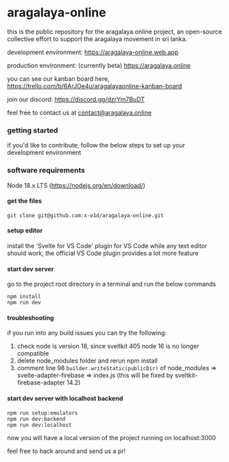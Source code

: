 # aragalaya-online

this is the public repository for the aragalaya.online project, an open-source collective effort to support the aragalaya movement in sri lanka.

development environment:
https://aragalaya-online.web.app

production environment: (currently beta)
https://aragalaya.online

you can see our kanban board here,
https://trello.com/b/6ArJOe4u/aragalayaonline-kanban-board

join our discord:
https://discord.gg/dzrYm7BuDT

feel free to contact us at contact@aragalaya.online

### getting started

if you'd like to contribute, follow the below steps to set up your development environment

### software requirements

Node 18.x LTS (https://nodejs.org/en/download/)

#### get the files

```
git clone git@github.com:x-o1d/aragalaya-online.git
```

#### setup editor

install the 'Svelte for VS Code' plugin for VS Code
while any text editor should work, the official VS Code plugin provides a lot more feature

#### start dev server

go to the project root directory in a terminal and run the below commands

```
npm install
npm run dev
```

#### troubleshooting

if you run into any build issues you can try the following:

1. check node is version 18, since sveltkit 405 node 16 is no longer compatible
2. delete node_modules folder and rerun npm install
3. comment line 98 `builder.writeStatic(publicDir)` of node_modules => svelte-adapter-firebase => index.js  (this will be fixed by sveltkit-firebase-adapter 14.2)

#### start dev server with localhost backend

```
npm run setup:emulators
npm run dev:backend
npm run dev:localhost
```

now you will have a local version of the project running on localhost:3000

feel free to hack around and send us a pr!


